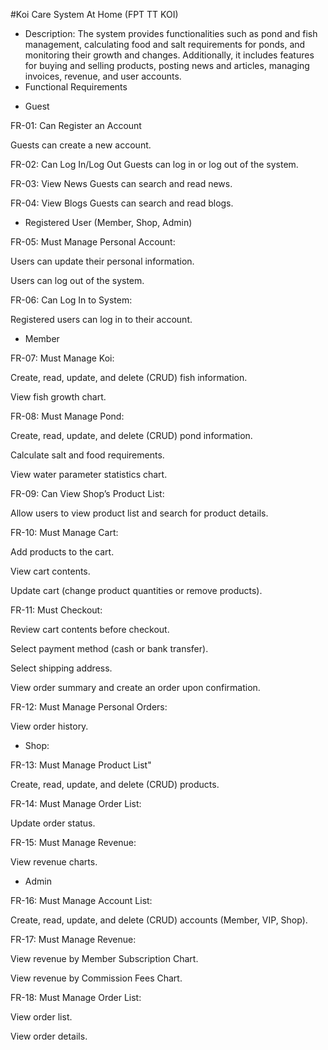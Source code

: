 #Koi Care System At Home (FPT TT KOI)
- Description: The system provides functionalities such as pond and fish management, calculating food and salt requirements for ponds, and monitoring their growth and changes. Additionally, it includes features for buying and selling products, posting news and articles, managing invoices, revenue, and user accounts. 
- Functional Requirements

+ Guest

FR-01: Can Register an Account

Guests can create a new account.

FR-02: Can Log In/Log Out
Guests can log in or log out of the system.

FR-03: View News
Guests can search and read news.

FR-04: View Blogs
Guests can search and read blogs.

+ Registered User (Member, Shop, Admin)

FR-05: Must Manage Personal Account:

Users can update their personal information.

Users can log out of the system.

FR-06: Can Log In to System:

Registered users can log in to their account.

+ Member

FR-07: Must Manage Koi:

Create, read, update, and delete (CRUD) fish information.

View fish growth chart.

FR-08: Must Manage Pond:

Create, read, update, and delete (CRUD) pond information.

Calculate salt and food requirements.

View water parameter statistics chart.

FR-09: Can View Shop’s Product List:

Allow users to view product list and search for product details.

FR-10: Must Manage Cart:

Add products to the cart.

View cart contents.

Update cart (change product quantities or remove products).

FR-11: Must Checkout:

Review cart contents before checkout.

Select payment method (cash or bank transfer).

Select shipping address.

View order summary and create an order upon confirmation.

FR-12: Must Manage Personal Orders:

View order history.

+ Shop:

FR-13: Must Manage Product List"

Create, read, update, and delete (CRUD) products.

FR-14: Must Manage Order List:

Update order status.

FR-15: Must Manage Revenue:


View revenue charts.

+ Admin

FR-16: Must Manage Account List:

Create, read, update, and delete (CRUD) accounts (Member, VIP, Shop).

FR-17: Must Manage Revenue:

View revenue by Member Subscription Chart.

View revenue by Commission Fees Chart.

FR-18: Must Manage Order List:

View order list.

View order details.
